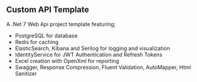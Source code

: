 ## Custom API Template

A .Net 7 Web Api project template featuring;
- PostgreSQL for database
- Redis for caching
- ElasticSearch, Kibana and Serilog for logging and visualization
- IdentityService for JWT Authentication and Refresh Tokens
- Excel creation with OpenXml for reporting
- Swagger, Response Compression, Fluent Validation, AutoMapper, Html Sanitizer
